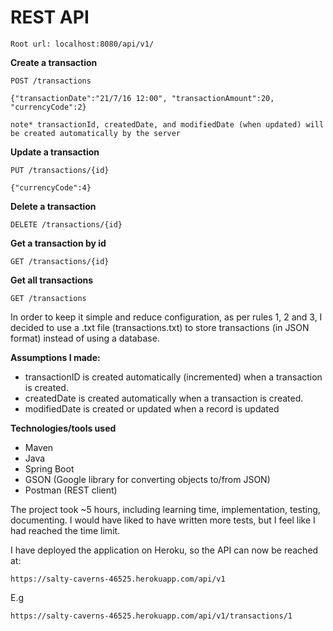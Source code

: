 # REST API

```
Root url: localhost:8080/api/v1/
```

<b>Create a transaction</b>

```
POST /transactions

{"transactionDate":"21/7/16 12:00", "transactionAmount":20, "currencyCode":2}

note* transactionId, createdDate, and modifiedDate (when updated) will be created automatically by the server
```

<b>Update a transaction</b>

```
PUT /transactions/{id} 

{"currencyCode":4}
```

<b>Delete a transaction</b>

```
DELETE /transactions/{id} 
```

<b>Get a transaction by id</b>

```
GET /transactions/{id} 
```

<b>Get all transactions</b>

```
GET /transactions 
```

In order to keep it simple and reduce configuration, as per rules 1, 2 and 3, I decided to use a .txt file (transactions.txt) to store transactions (in JSON format) instead of using a database.


<b>Assumptions I made:</b>

  * transactionID is created automatically (incremented) when a transaction is created.
  * createdDate is created automatically when a transaction is created.
  * modifiedDate is created or updated when a record is updated

<b>Technologies/tools used</b>
  * Maven
  * Java
  * Spring Boot
  * GSON (Google library for converting objects to/from JSON)
  * Postman (REST client)

The project took ~5 hours, including learning time, implementation, testing, documenting. I would have liked to have written more tests, but I feel like I had reached the time limit.

I have deployed the application on Heroku, so the API can now be reached at:

`https://salty-caverns-46525.herokuapp.com/api/v1`

E.g 

`https://salty-caverns-46525.herokuapp.com/api/v1/transactions/1`

